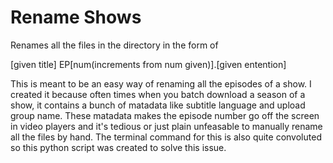 # Rename Shows
Renames all the files in the directory in the form of

\[given title\] EP\[num(increments from num given)\].\[given entention\]

This is meant to be an easy way of renaming all the episodes of a show. I created it because often times when you batch download a season of a show, it contains a bunch of matadata like subtitle language and upload group name. These matadata makes the episode number go off the screen in video players and it's tedious or just plain unfeasable to manually rename all the files by hand. The terminal command for this is also quite convoluted so this python script was created to solve this issue.
